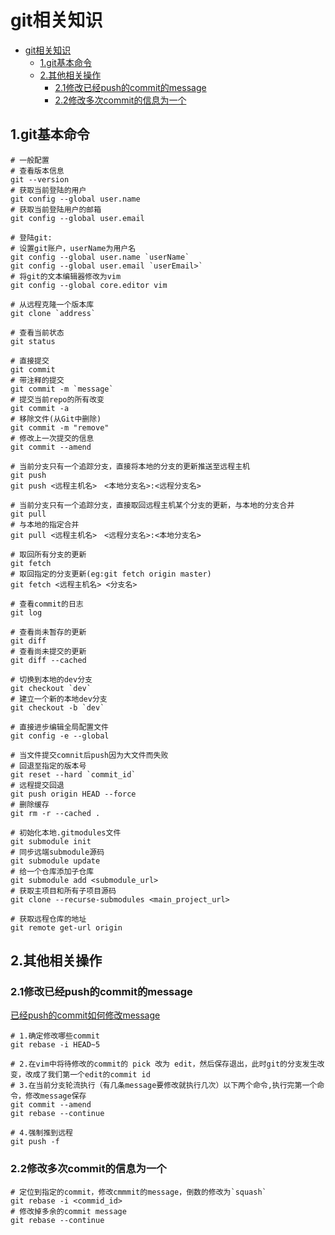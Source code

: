 # git相关知识

<!-- TOC -->

- [git相关知识](#git%e7%9b%b8%e5%85%b3%e7%9f%a5%e8%af%86)
  - [1.git基本命令](#1git%e5%9f%ba%e6%9c%ac%e5%91%bd%e4%bb%a4)
  - [2.其他相关操作](#2%e5%85%b6%e4%bb%96%e7%9b%b8%e5%85%b3%e6%93%8d%e4%bd%9c)
    - [2.1修改已经push的commit的message](#21%e4%bf%ae%e6%94%b9%e5%b7%b2%e7%bb%8fpush%e7%9a%84commit%e7%9a%84message)
    - [2.2修改多次commit的信息为一个](#22%e4%bf%ae%e6%94%b9%e5%a4%9a%e6%ac%a1commit%e7%9a%84%e4%bf%a1%e6%81%af%e4%b8%ba%e4%b8%80%e4%b8%aa)

<!-- /TOC -->

## 1.git基本命令

```shell
# 一般配置
# 查看版本信息
git --version
# 获取当前登陆的用户
git config --global user.name
# 获取当前登陆用户的邮箱
git config --global user.email

# 登陆git:
# 设置git账户，userName为用户名
git config --global user.name `userName`
git config --global user.email `userEmail>`
# 将git的文本编辑器修改为vim
git config --global core.editor vim

# 从远程克隆一个版本库
git clone `address`

# 查看当前状态
git status

# 直接提交
git commit
# 带注释的提交
git commit -m `message`
# 提交当前repo的所有改变
git commit -a
# 移除文件(从Git中删除)
git commit -m "remove"
# 修改上一次提交的信息
git commit --amend

# 当前分支只有一个追踪分支，直接将本地的分支的更新推送至远程主机
git push
git push <远程主机名>　<本地分支名>:<远程分支名>

# 当前分支只有一个追踪分支，直接取回远程主机某个分支的更新，与本地的分支合并
git pull
# 与本地的指定合并
git pull <远程主机名>　<远程分支名>:<本地分支名>

# 取回所有分支的更新
git fetch
# 取回指定的分支更新(eg:git fetch origin master)
git fetch <远程主机名> <分支名>

# 查看commit的日志
git log

# 查看尚未暂存的更新
git diff
# 查看尚未提交的更新
git diff --cached

# 切换到本地的dev分支
git checkout `dev`
# 建立一个新的本地dev分支
git checkout -b `dev`

# 直接进步编辑全局配置文件
git config -e --global

# 当文件提交comnit后push因为大文件而失败
# 回退至指定的版本号
git reset --hard `commit_id`
# 远程提交回退
git push origin HEAD --force
# 删除缓存
git rm -r --cached .

# 初始化本地.gitmodules文件
git submodule init
# 同步远端submodule源码
git submodule update
# 给一个仓库添加子仓库
git submodule add <submodule_url>
# 获取主项目和所有子项目源码
git clone --recurse-submodules <main_project_url>

# 获取远程仓库的地址
git remote get-url origin
```

## 2.其他相关操作

### 2.1修改已经push的commit的message

[已经push的commit如何修改message](https://www.jianshu.com/p/ec45ce13289f)

```shell
# 1.确定修改哪些commit
git rebase -i HEAD~5

# 2.在vim中将待修改的commit的 pick 改为 edit，然后保存退出，此时git的分支发生改变，改成了我们第一个edit的commit id
# 3.在当前分支轮流执行（有几条message要修改就执行几次）以下两个命令,执行完第一个命令，修改message保存
git commit --amend
git rebase --continue

# 4.强制推到远程
git push -f
```

### 2.2修改多次commit的信息为一个

```shell
# 定位到指定的commit，修改cmmmit的message，倒数的修改为`squash`
git rebase -i <commid_id>
# 修改掉多余的commit message
git rebase --continue
```
